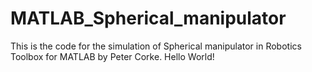 # MATLAB_Spherical_manipulator
 This is the code for the simulation of Spherical manipulator in Robotics Toolbox for MATLAB by Peter Corke.
Hello World!
